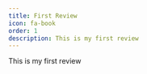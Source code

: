 ```yaml
---
title: First Review
icon: fa-book
order: 1
description: This is my first review
---
```


<a href="#" class="image featured"></a>

<p> This is my first review</p>